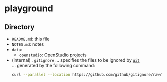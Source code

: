 # playground

## Directory
- `README.md`: this file
- `NOTES.md`: notes
- `data`:
	- `openstudio`: [OpenStudio](https://github.com/NREL/OpenStudio) projects
- (internal) `.gitignore`
	... specifies the files to be ignored by [`git`](https://github.com/git/git) \
	... generated by the following command:
	```bash
	curl --parallel --location https://github.com/github/gitignore/raw/HEAD/{Python,Global/{Linux,Windows,macOS,Vim,SublimeText,VisualStudioCode}}.gitignore > .gitignore
	```
 